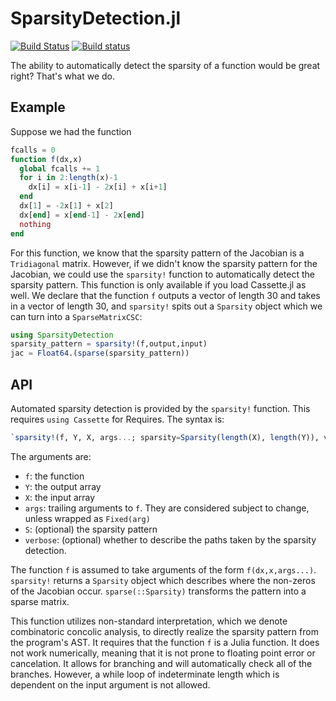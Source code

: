 # SparsityDetection.jl

[![Build Status](https://travis-ci.org/JuliaDiffEq/SparsityDetection.jl.svg?branch=master)](https://travis-ci.org/JuliaDiffEq/SparsityDetection.jl)
[![Build status](https://ci.appveyor.com/api/projects/status/iruuqu4hxq00vo3s?svg=true)](https://ci.appveyor.com/project/ChrisRackauckas/sparsitydetection-jl)

The ability to automatically detect the sparsity of a function would be great
right? That's what we do.

## Example

Suppose we had the function

```julia
fcalls = 0
function f(dx,x)
  global fcalls += 1
  for i in 2:length(x)-1
    dx[i] = x[i-1] - 2x[i] + x[i+1]
  end
  dx[1] = -2x[1] + x[2]
  dx[end] = x[end-1] - 2x[end]
  nothing
end
```

For this function, we know that the sparsity pattern of the Jacobian is a
`Tridiagonal` matrix. However, if we didn't know the sparsity pattern for
the Jacobian, we could use the `sparsity!` function to automatically
detect the sparsity pattern. This function is only available if you
load Cassette.jl as well. We declare that the function `f` outputs a
vector of length 30 and takes in a vector of length 30, and `sparsity!` spits
out a `Sparsity` object which we can turn into a `SparseMatrixCSC`:

```julia
using SparsityDetection
sparsity_pattern = sparsity!(f,output,input)
jac = Float64.(sparse(sparsity_pattern))
```

## API

Automated sparsity detection is provided by the `sparsity!` function. This requires
`using Cassette` for Requires. The syntax is:

```julia
`sparsity!(f, Y, X, args...; sparsity=Sparsity(length(X), length(Y)), verbose=true)`
```

The arguments are:

- `f`: the function
- `Y`: the output array
- `X`: the input array
- `args`: trailing arguments to `f`. They are considered subject to change, unless wrapped as `Fixed(arg)`
- `S`: (optional) the sparsity pattern
- `verbose`: (optional) whether to describe the paths taken by the sparsity detection.

The function `f` is assumed to take arguments of the form `f(dx,x,args...)`.
`sparsity!` returns a `Sparsity` object which describes where the non-zeros
of the Jacobian occur. `sparse(::Sparsity)` transforms the pattern into
a sparse matrix.

This function utilizes non-standard interpretation, which we denote
combinatoric concolic analysis, to directly realize the sparsity pattern from the program's AST. It requires that the function `f` is a Julia function. It does not
work numerically, meaning that it is not prone to floating point error or
cancelation. It allows for branching and will automatically check all of the
branches. However, a while loop of indeterminate length which is dependent
on the input argument is not allowed.
